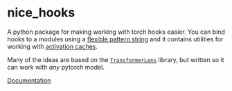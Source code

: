 # nice_hooks

A python package for making working with torch hooks easier. You can bind hooks to a modules using a [flexible pattern string](https://nice-hooks.readthedocs.io/en/latest/modulepaths.html) and it contains utilities for working with [activation caches](https://nice-hooks.readthedocs.io/en/latest/activationcache.html).

Many of the ideas are based on the [`TransformerLens`](https://github.com/neelnanda-io/TransformerLens) library, but written so it can work with *any* pytorch model.

[Documentation](https://nice-hooks.readthedocs.io/en/latest/)
